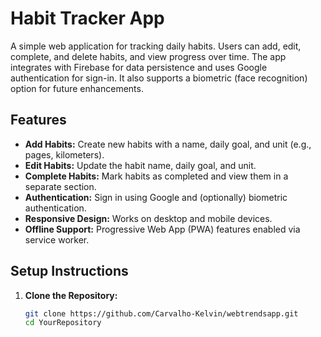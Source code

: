 # Habit Tracker App

A simple web application for tracking daily habits. Users can add, edit, complete, and delete habits, and view progress over time. The app integrates with Firebase for data persistence and uses Google authentication for sign-in. It also supports a biometric (face recognition) option for future enhancements.

## Features

- **Add Habits:** Create new habits with a name, daily goal, and unit (e.g., pages, kilometers).
- **Edit Habits:** Update the habit name, daily goal, and unit.
- **Complete Habits:** Mark habits as completed and view them in a separate section.
- **Authentication:** Sign in using Google and (optionally) biometric authentication.
- **Responsive Design:** Works on desktop and mobile devices.
- **Offline Support:** Progressive Web App (PWA) features enabled via service worker.

## Setup Instructions

1. **Clone the Repository:**

   ```bash
   git clone https://github.com/Carvalho-Kelvin/webtrendsapp.git
   cd YourRepository
